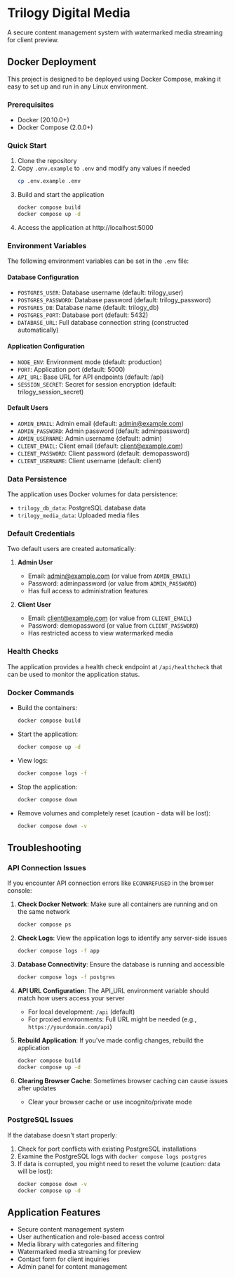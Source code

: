 # Trilogy Digital Media

A secure content management system with watermarked media streaming for client preview.

## Docker Deployment

This project is designed to be deployed using Docker Compose, making it easy to set up and run in any Linux environment.

### Prerequisites

- Docker (20.10.0+)
- Docker Compose (2.0.0+)

### Quick Start

1. Clone the repository
2. Copy `.env.example` to `.env` and modify any values if needed
   ```bash
   cp .env.example .env
   ```
3. Build and start the application
   ```bash
   docker compose build
   docker compose up -d
   ```
4. Access the application at http://localhost:5000

### Environment Variables

The following environment variables can be set in the `.env` file:

#### Database Configuration
- `POSTGRES_USER`: Database username (default: trilogy_user)
- `POSTGRES_PASSWORD`: Database password (default: trilogy_password)
- `POSTGRES_DB`: Database name (default: trilogy_db)
- `POSTGRES_PORT`: Database port (default: 5432)
- `DATABASE_URL`: Full database connection string (constructed automatically)

#### Application Configuration
- `NODE_ENV`: Environment mode (default: production)
- `PORT`: Application port (default: 5000)
- `API_URL`: Base URL for API endpoints (default: /api)
- `SESSION_SECRET`: Secret for session encryption (default: trilogy_session_secret)

#### Default Users
- `ADMIN_EMAIL`: Admin email (default: admin@example.com)
- `ADMIN_PASSWORD`: Admin password (default: adminpassword)
- `ADMIN_USERNAME`: Admin username (default: admin)
- `CLIENT_EMAIL`: Client email (default: client@example.com)
- `CLIENT_PASSWORD`: Client password (default: demopassword)
- `CLIENT_USERNAME`: Client username (default: client)

### Data Persistence

The application uses Docker volumes for data persistence:

- `trilogy_db_data`: PostgreSQL database data
- `trilogy_media_data`: Uploaded media files

### Default Credentials

Two default users are created automatically:

1. **Admin User**
   - Email: admin@example.com (or value from `ADMIN_EMAIL`)
   - Password: adminpassword (or value from `ADMIN_PASSWORD`)
   - Has full access to administration features

2. **Client User**
   - Email: client@example.com (or value from `CLIENT_EMAIL`)
   - Password: demopassword (or value from `CLIENT_PASSWORD`)
   - Has restricted access to view watermarked media

### Health Checks

The application provides a health check endpoint at `/api/healthcheck` that can be used to monitor the application status.

### Docker Commands

- Build the containers:
  ```bash
  docker compose build
  ```

- Start the application:
  ```bash
  docker compose up -d
  ```

- View logs:
  ```bash
  docker compose logs -f
  ```

- Stop the application:
  ```bash
  docker compose down
  ```

- Remove volumes and completely reset (caution - data will be lost):
  ```bash
  docker compose down -v
  ```

## Troubleshooting

### API Connection Issues

If you encounter API connection errors like `ECONNREFUSED` in the browser console:

1. **Check Docker Network**: Make sure all containers are running and on the same network
   ```bash
   docker compose ps
   ```

2. **Check Logs**: View the application logs to identify any server-side issues
   ```bash
   docker compose logs -f app
   ```

3. **Database Connectivity**: Ensure the database is running and accessible
   ```bash
   docker compose logs -f postgres
   ```

4. **API URL Configuration**: The API_URL environment variable should match how users access your server
   - For local development: `/api` (default)
   - For proxied environments: Full URL might be needed (e.g., `https://yourdomain.com/api`)

5. **Rebuild Application**: If you've made config changes, rebuild the application
   ```bash
   docker compose build
   docker compose up -d
   ```

6. **Clearing Browser Cache**: Sometimes browser caching can cause issues after updates
   - Clear your browser cache or use incognito/private mode

### PostgreSQL Issues

If the database doesn't start properly:

1. Check for port conflicts with existing PostgreSQL installations
2. Examine the PostgreSQL logs with `docker compose logs postgres`
3. If data is corrupted, you might need to reset the volume (caution: data will be lost):
   ```bash
   docker compose down -v
   docker compose up -d
   ```

## Application Features

- Secure content management system
- User authentication and role-based access control
- Media library with categories and filtering
- Watermarked media streaming for preview
- Contact form for client inquiries
- Admin panel for content management